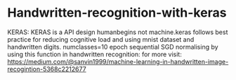 # Handwritten-recognition-with-keras
KERAS:
KERAS is a API design humanbegins not machine.keras follows best practice for reducing cognitive load and using mnist dataset and handwritten digits.
numclasses=10
epoch
sequential
SGD
normalising
by using this function in handwritten recognition:
for more visit:
https://medium.com/@sanvin1999/machine-learning-in-handwritten-image-recogintion-5368c2212677

